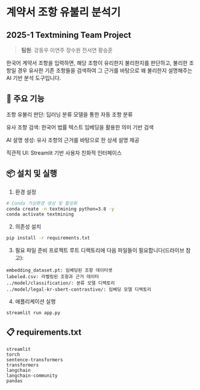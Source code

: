 # 계약서 조항 유불리 분석기
## 2025-1 Textmining Team Project
> **팀원**: 강동우 이연주 장수원 전서연 황승훈

한국어 계약서 조항을 입력하면, 해당 조항이 유리한지 불리한지를 판단하고, 불리한 조항일 경우 유사한 기존 조항들을 검색하여 그 근거를 바탕으로 왜 불리한지 설명해주는 AI 기반 분석 도구입니다.

## 🚀 주요 기능
조항 유불리 판단: 딥러닝 분류 모델을 통한 자동 조항 분류

유사 조항 검색: 한국어 법률 텍스트 임베딩을 활용한 의미 기반 검색

AI 설명 생성: 유사 조항의 근거를 바탕으로 한 상세 설명 제공

직관적 UI: Streamlit 기반 사용자 친화적 인터페이스

## 📦 설치 및 실행
1. 환경 설정
```bash
# Conda 가상환경 생성 및 활성화
conda create -n textmining python=3.8 -y
conda activate textmining
```
2. 의존성 설치
```bash
pip install -r requirements.txt
```
3. 필요 파일 준비
프로젝트 루트 디렉토리에 다음 파일들이 필요합니다(드라이브 참고):
```text
embedding_dataset.pt: 임베딩된 조항 데이터셋
labeled.csv: 라벨링된 조항과 근거 데이터
../model/classification/: 분류 모델 디렉토리
../model/legal-kr-sbert-contrastive/: 임베딩 모델 디렉토리
```
4. 애플리케이션 실행
```bash
streamlit run app.py
```
## 📋 requirements.txt
```text
streamlit
torch
sentence-transformers
transformers
langchain
langchain-community
pandas
```

